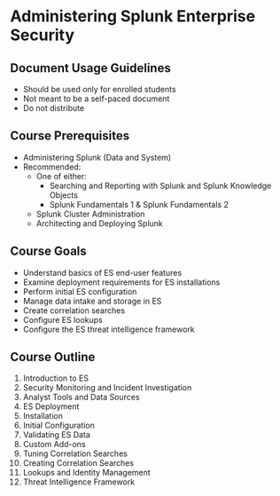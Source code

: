 # Administering Splunk Enterprise Security

## Document Usage Guidelines

- Should be used only for enrolled students
- Not meant to be a self-paced document
- Do not distribute

## Course Prerequisites

- Administering Splunk (Data and System)
- Recommended:
  - One of either:
    - Searching and Reporting with Splunk and Splunk Knowledge Objects
    - Splunk Fundamentals 1 & Splunk Fundamentals 2
  - Splunk Cluster Administration
  - Architecting and Deploying Splunk

## Course Goals

- Understand basics of ES end-user features
- Examine deployment requirements for ES installations
- Perform initial ES configuration
- Manage data intake and storage in ES
- Create correlation searches
- Configure ES lookups
- Configure the ES threat intelligence framework

## Course Outline

1. Introduction to ES
2. Security Monitoring and Incident Investigation
3. Analyst Tools and Data Sources
4. ES Deployment
5. Installation
6. Initial Configuration
7. Validating ES Data
8. Custom Add-ons
9. Tuning Correlation Searches
10. Creating Correlation Searches
11. Lookups and Identity Management
12. Threat Intelligence Framework
